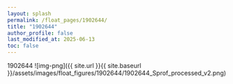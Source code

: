 ```yaml
---
layout: splash
permalink: /float_pages/1902644/
title: "1902644"
author_profile: false
last_modified_at: 2025-06-13
toc: false
---
```

 
1902644
![img-png]({{ site.url }}{{ site.baseurl }}/assets/images/float_figures/1902644/1902644_Sprof_processed_v2.png)